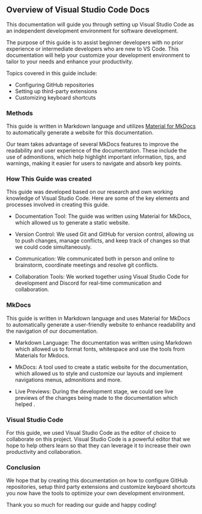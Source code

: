 ## Overview of Visual Studio Code Docs

This documentation will guide you through setting up Visual Studio Code as an independent development environment for software development.

The purpose of this guide is to assist beginner developers with no prior experience or intermediate developers who are new to VS Code. This documentation will help your customize your development environment to tailor to your needs and enhance your productivity.

Topics covered in this guide include:
- Configuring GitHub repositories
- Setting up third-party extensions
- Customizing keyboard shortcuts

### Methods
This guide is written in Markdown language and utilizes [Material for MkDocs](https://squidfunk.github.io/mkdocs-material/) to automatically generate a website for this documentation.

Our team takes advantage of several MkDocs features to improve the readability and user experience of the documentation. These include the use of admonitions, which help highlight important information, tips, and warnings, making it easier for users to navigate and absorb key points.

### How This Guide was created 
This guide was developed based on our research and own working knowledge of Visual Studio Code. Here are some of the key elements and processes involved in creating this guide.  

- Documentation Tool: The guide was written using Material for MkDocs, which allowed us to generate a static website. 

- Version Control: We used Git and GitHub for version control, allowing us to push changes, manage conflicts, and keep track of changes so that we could code simultaneously. 

- Communication: We communicated both in person and online to brainstorm, coordinate meetings and resolve git conflicts.

- Collaboration Tools: We worked together using Visual Studio Code for development and Discord for real-time communication and collaboration.

### MkDocs
This guide is written in Markdown language and uses Material for MkDocs to automatically generate a user-friendly website to enhance readability and the navigation of our documentation. 

- Markdown Language: The documentation was written using Markdown which allowed us to format fonts, whitespace and use the tools from Materials for Mkdocs. 

- MkDocs: A tool used to create a static website for the documentation, which allowed us to style and customize our layouts and implement navigations menus, admonitions and more. 

- Live Previews: During the development stage, we could see live previews of the changes being made to the documentation which helped . 

### Visual Studio Code
For this guide, we used Visual Studio Code as the editor of choice to collaborate on this project. Visual Studio Code is a powerful editor that we hope to help others learn so that they can leverage it to increase their own productivity and collaboration. 


### Conclusion 
We hope that by creating this documentation on how to configure GitHub repositories, setup third party extensions and customize keyboard shortcuts you now have the tools to optimize your own development environment. 

Thank you so much for reading our guide and happy coding!


